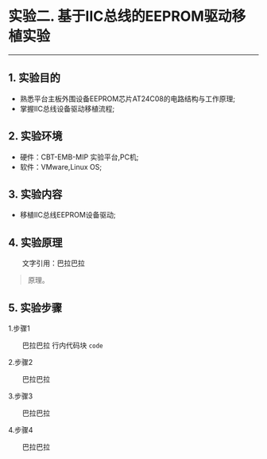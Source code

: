 # 实验二. 基于IIC总线的EEPROM驱动移植实验

----------
## 1. 实验目的
- 熟悉平台主板外围设备EEPROM芯片AT24C08的电路结构与工作原理;
- 掌握IIC总线设备驱动移植流程;

## 2. 实验环境
- 硬件：CBT-EMB-MIP 实验平台,PC机;
- 软件：VMware,Linux OS;

## 3. 实验内容
- 移植IIC总线EEPROM设备驱动;


## 4. 实验原理
&emsp;&emsp;文字引用：巴拉巴拉
> 原理。

## 5. 实验步骤
1.步骤1

&emsp;&emsp;巴拉巴拉
行内代码块 `code`   

2.步骤2

&emsp;&emsp;巴拉巴拉   

3.步骤3

&emsp;&emsp;巴拉巴拉   

4.步骤4

&emsp;&emsp;巴拉巴拉   

